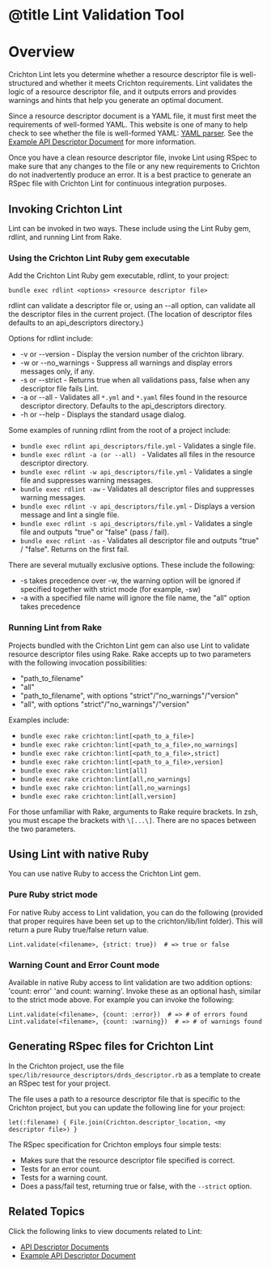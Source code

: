 # @title Lint Validation Tool

# Overview
Crichton Lint lets you determine whether a resource descriptor file is well-structured and whether it meets Crichton 
requirements. Lint validates the logic of a resource descriptor file, and it outputs errors and provides warnings and 
hints that help you generate an optimal document.

Since a resource descriptor document is a YAML file, it must first meet the requirements of well-formed YAML. This 
website is one of many to help check to see whether the file is well-formed 
YAML: [YAML parser](http://yaml-online-parser.appspot.com/). 
See the [Example API Descriptor Document](../spec/fixtures/resource_descriptors/drds_descriptor_v1.yml) for more 
information.

Once you have a clean resource descriptor file, invoke Lint using RSpec to make sure that any changes to the file or 
any new requirements to Crichton do not inadvertently produce an error. It is a best practice to generate an RSpec 
file with Crichton Lint for continuous integration purposes.

## Invoking Crichton Lint
Lint can be invoked in two ways. These include using the Lint Ruby gem, rdlint, and running Lint from Rake.

### Using the Crichton Lint Ruby gem executable

Add the Crichton Lint Ruby gem executable, rdlint, to your project:

    bundle exec rdlint <options> <resource descriptor file>

rdlint can validate a descriptor file or, using an --all option, can validate all the descriptor files in the current 
project. (The location of descriptor files defaults to an api_descriptors directory.)

Options for rdlint include:

- -v or --version - Display the version number of the crichton library.
- -w or --no_warnings - Suppress all warnings and display errors messages only, if any.
- -s or --strict - Returns true when all validations pass, false when any descriptor file fails Lint.
- -a or --all - Validates all `*.yml` and `*.yaml` files found in the resource descriptor directory. Defaults to the 
api_descriptors directory.
- -h or --help - Displays the standard usage dialog.

Some examples of running rdlint from the root of a project include:

- `bundle exec rdlint api_descriptors/file.yml` - Validates a single file.
- `bundle exec rdlint -a (or --all) ` - Validates all files in the resource descriptor directory.
- `bundle exec rdlint -w api_descriptors/file.yml` - Validates a single file and suppresses warning messages.
- `bundle exec rdlint -aw` - Validates all descriptor files and suppresses warning messages.
- `bundle exec rdlint -v api_descriptors/file.yml` - Displays a version message and lint a single file.
- `bundle exec rdlint -s api_descriptors/file.yml` - Validates a single file and outputs "true" or "false" (pass / fail).
- `bundle exec rdlint -as` - Validates all descriptor file and outputs "true" / "false". Returns on the first fail.

There are several mutually exclusive options. These include the following:
- -s takes precedence over -w, the warning option will be ignored if specified together with strict mode (for example, -sw)
- -a with a specified file name will ignore the file name, the "all" option takes precedence

### Running Lint from Rake

Projects bundled with the Crichton Lint gem can also use Lint to validate resource descriptor files using Rake. Rake 
accepts up to two parameters with the following invocation possibilities:

- "path_to_filename"
- "all"
- "path_to_filename", with options "strict"/"no_warnings"/"version"
- "all", with options "strict"/"no_warnings"/"version"

Examples include:

- `bundle exec rake crichton:lint[<path_to_a_file>]`
- `bundle exec rake crichton:lint[<path_to_a_file>,no_warnings]`
- `bundle exec rake crichton:lint[<path_to_a_file>,strict]`
- `bundle exec rake crichton:lint[<path_to_a_file>,version]`
- `bundle exec rake crichton:lint[all]`
- `bundle exec rake crichton:lint[all,no_warnings]`
- `bundle exec rake crichton:lint[all,no_warnings]`
- `bundle exec rake crichton:lint[all,version]`

For those unfamiliar with Rake, arguments to Rake require brackets. In zsh, you must escape the brackets with `\[...\]`. 
There are no spaces between the two parameters.

## Using Lint with native Ruby
You can use native Ruby to access the Crichton Lint gem.

### Pure Ruby strict mode
For native Ruby access to Lint validation, you can do the following (provided that proper requires have been set up to 
the crichton/lib/lint folder). This will return a pure Ruby true/false return value.

    Lint.validate(<filename>, {strict: true})  # => true or false

### Warning Count and Error Count mode

Available in native Ruby access to lint validation are two addition options: 'count: error' 'and count: warning'. 
Invoke these as an optional hash, similar to the strict mode above. For example you can invoke the following:

    Lint.validate(<filename>, {count: :error})  # => # of errors found
    Lint.validate(<filename>, {count: :warning})  # => # of warnings found

## Generating RSpec files for Crichton Lint

In the Crichton project, use the file `spec/lib/resource_descriptors/drds_descriptor.rb` as a template to create an 
RSpec test for your project.

The file uses a path to a resource descriptor file that is specific to the Crichton project, but you can update the
following line for your project:

    let(:filename) { File.join(Crichton.descriptor_location, <my descriptor file>) }

The RSpec specification for Crichton employs four simple tests:

- Makes sure that the resource descriptor file specified is correct.
- Tests for an error count.
- Tests for a warning count.
- Does a pass/fail test, returning true or false, with the `--strict` option.

## Related Topics
Click the following links to view documents related to Lint:

* [API Descriptor Documents](api_descriptor_documents.md)
* [Example API Descriptor Document](../spec/fixtures/resource_descriptors/drds_descriptor_v1.yml)
